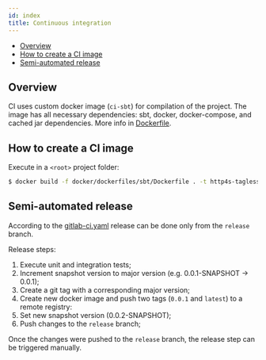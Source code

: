 ```yaml
---
id: index
title: Continuous integration
---
```


- [Overview](#overview)  
- [How to create a CI image](#how-to-create-a-ci-image)  
- [Semi-automated release](#semi-automated-release)  

## <a name="overview"></a> Overview

CI uses custom docker image (`ci-sbt`) for compilation of the project. The image has all necessary dependencies: 
sbt, docker, docker-compose, and cached jar dependencies. More info in [Dockerfile](@REPO_URL@/docker/dockerfiles/sbt/Dockerfile).

## <a name="how-to-create-a-ci-image"></a> How to create a CI image

Execute in a `<root>` project folder:  
```sh
$ docker build -f docker/dockerfiles/sbt/Dockerfile . -t http4s-tagless-example/ci-sbt:latest
```

## <a name="semi-automated-release"></a> Semi-automated release

According to the [gitlab-ci.yaml](@REPO_URL@/.gitlab-ci.yml) release can be done only from the `release` branch.   

Release steps:
1) Execute unit and integration tests;
2) Increment snapshot version to major version (e.g. 0.0.1-SNAPSHOT -> 0.0.1);
3) Create a git tag with a corresponding major version;
4) Create new docker image and push two tags (`0.0.1` and `latest`) to a remote registry: 
5) Set new snapshot version (0.0.2-SNAPSHOT);
6) Push changes to the `release` branch;

Once the changes were pushed to the `release` branch, the release step can be triggered manually.